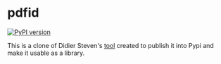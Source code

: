 # pdfid

[![PyPI version](https://badge.fury.io/py/pdfid.svg)](https://badge.fury.io/py/pdfid)

This is a clone of Didier Steven's [tool](https://github.com/DidierStevens/DidierStevensSuite/blob/master/pdfid.py) created to publish it into Pypi and make it usable as a library.


